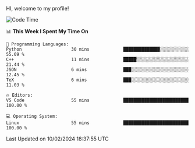 HI, welcome to my profile!
<!--START_SECTION:waka-->
![Code Time](http://img.shields.io/badge/Code%20Time-1%2C843%20hrs%2018%20mins-blue)

📊 **This Week I Spent My Time On** 

```text
💬 Programming Languages: 
Python                   30 mins             ██████████████░░░░░░░░░░░   55.09 % 
C++                      11 mins             █████░░░░░░░░░░░░░░░░░░░░   21.44 % 
JSON                     6 mins              ███░░░░░░░░░░░░░░░░░░░░░░   12.45 % 
TeX                      6 mins              ███░░░░░░░░░░░░░░░░░░░░░░   11.03 % 

🔥 Editors: 
VS Code                  55 mins             █████████████████████████   100.00 % 

💻 Operating System: 
Linux                    55 mins             █████████████████████████   100.00 % 
```


 Last Updated on 10/02/2024 18:37:55 UTC
<!--END_SECTION:waka-->
